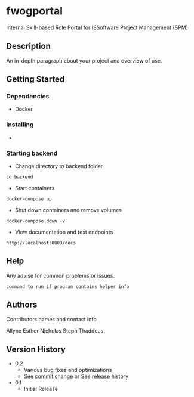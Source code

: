# fwogportal

Internal Skill-based Role Portal for ISSoftware Project Management (SPM)

## Description

An in-depth paragraph about your project and overview of use.

## Getting Started

### Dependencies

* Docker

### Installing

* 

### Starting backend

* Change directory to backend folder
```
cd backend
```

* Start containers
```
docker-compose up 
```

* Shut down containers and remove volumes
```
docker-compose down -v
```

* View documentation and test endpoints
```
http://localhost:8003/docs
```


## Help

Any advise for common problems or issues.
```
command to run if program contains helper info
```

## Authors

Contributors names and contact info

Allyne
Esther
Nicholas
Steph
Thaddeus

## Version History

* 0.2
    * Various bug fixes and optimizations
    * See [commit change]() or See [release history]()
* 0.1
    * Initial Release
